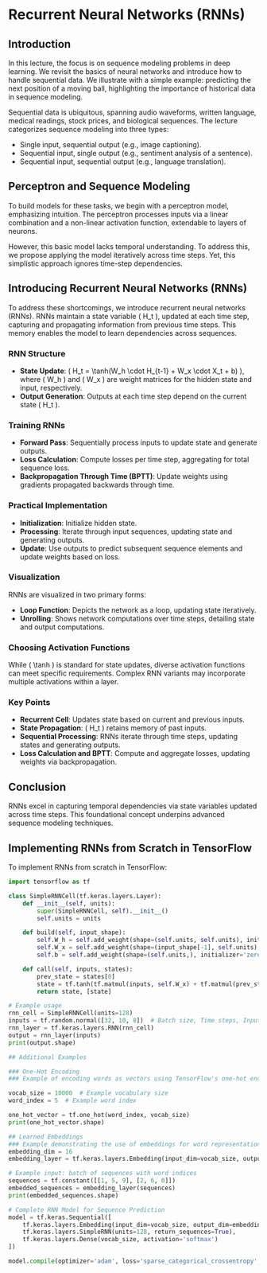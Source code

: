 # Recurrent Neural Networks (RNNs)

## Introduction
In this lecture, the focus is on sequence modeling problems in deep learning. We revisit the basics of neural networks and introduce how to handle sequential data. We illustrate with a simple example: predicting the next position of a moving ball, highlighting the importance of historical data in sequence modeling.

Sequential data is ubiquitous, spanning audio waveforms, written language, medical readings, stock prices, and biological sequences. The lecture categorizes sequence modeling into three types:
- Single input, sequential output (e.g., image captioning).
- Sequential input, single output (e.g., sentiment analysis of a sentence).
- Sequential input, sequential output (e.g., language translation).

## Perceptron and Sequence Modeling
To build models for these tasks, we begin with a perceptron model, emphasizing intuition. The perceptron processes inputs via a linear combination and a non-linear activation function, extendable to layers of neurons.

However, this basic model lacks temporal understanding. To address this, we propose applying the model iteratively across time steps. Yet, this simplistic approach ignores time-step dependencies.

## Introducing Recurrent Neural Networks (RNNs)
To address these shortcomings, we introduce recurrent neural networks (RNNs). RNNs maintain a state variable \( H_t \), updated at each time step, capturing and propagating information from previous time steps. This memory enables the model to learn dependencies across sequences.

### RNN Structure
- **State Update**: \( H_t = \tanh(W_h \cdot H_{t-1} + W_x \cdot X_t + b) \), where \( W_h \) and \( W_x \) are weight matrices for the hidden state and input, respectively.
- **Output Generation**: Outputs at each time step depend on the current state \( H_t \).

### Training RNNs
- **Forward Pass**: Sequentially process inputs to update state and generate outputs.
- **Loss Calculation**: Compute losses per time step, aggregating for total sequence loss.
- **Backpropagation Through Time (BPTT)**: Update weights using gradients propagated backwards through time.

### Practical Implementation
- **Initialization**: Initialize hidden state.
- **Processing**: Iterate through input sequences, updating state and generating outputs.
- **Update**: Use outputs to predict subsequent sequence elements and update weights based on loss.

### Visualization
RNNs are visualized in two primary forms:
- **Loop Function**: Depicts the network as a loop, updating state iteratively.
- **Unrolling**: Shows network computations over time steps, detailing state and output computations.

### Choosing Activation Functions
While \( \tanh \) is standard for state updates, diverse activation functions can meet specific requirements. Complex RNN variants may incorporate multiple activations within a layer.

### Key Points
- **Recurrent Cell**: Updates state based on current and previous inputs.
- **State Propagation**: \( H_t \) retains memory of past inputs.
- **Sequential Processing**: RNNs iterate through time steps, updating states and generating outputs.
- **Loss Calculation and BPTT**: Compute and aggregate losses, updating weights via backpropagation.

## Conclusion
RNNs excel in capturing temporal dependencies via state variables updated across time steps. This foundational concept underpins advanced sequence modeling techniques.

## Implementing RNNs from Scratch in TensorFlow
To implement RNNs from scratch in TensorFlow:

```python
import tensorflow as tf

class SimpleRNNCell(tf.keras.layers.Layer):
    def __init__(self, units):
        super(SimpleRNNCell, self).__init__()
        self.units = units

    def build(self, input_shape):
        self.W_h = self.add_weight(shape=(self.units, self.units), initializer='random_normal', trainable=True)
        self.W_x = self.add_weight(shape=(input_shape[-1], self.units), initializer='random_normal', trainable=True)
        self.b = self.add_weight(shape=(self.units,), initializer='zeros', trainable=True)

    def call(self, inputs, states):
        prev_state = states[0]
        state = tf.tanh(tf.matmul(inputs, self.W_x) + tf.matmul(prev_state, self.W_h) + self.b)
        return state, [state]

# Example usage
rnn_cell = SimpleRNNCell(units=128)
inputs = tf.random.normal([32, 10, 8])  # Batch size, Time steps, Input size
rnn_layer = tf.keras.layers.RNN(rnn_cell)
output = rnn_layer(inputs)
print(output.shape)

## Additional Examples

### One-Hot Encoding
### Example of encoding words as vectors using TensorFlow's one-hot encoding functionality.

vocab_size = 10000  # Example vocabulary size
word_index = 5  # Example word index

one_hot_vector = tf.one_hot(word_index, vocab_size)
print(one_hot_vector.shape)

## Learned Embeddings
### Example demonstrating the use of embeddings for word representations in TensorFlow.
embedding_dim = 16
embedding_layer = tf.keras.layers.Embedding(input_dim=vocab_size, output_dim=embedding_dim)

# Example input: batch of sequences with word indices
sequences = tf.constant([[1, 5, 9], [2, 6, 0]])
embedded_sequences = embedding_layer(sequences)
print(embedded_sequences.shape)

# Complete RNN Model for Sequence Prediction
model = tf.keras.Sequential([
    tf.keras.layers.Embedding(input_dim=vocab_size, output_dim=embedding_dim),
    tf.keras.layers.SimpleRNN(units=128, return_sequences=True),
    tf.keras.layers.Dense(vocab_size, activation='softmax')
])

model.compile(optimizer='adam', loss='sparse_categorical_crossentropy', metrics=['accuracy'])
```

